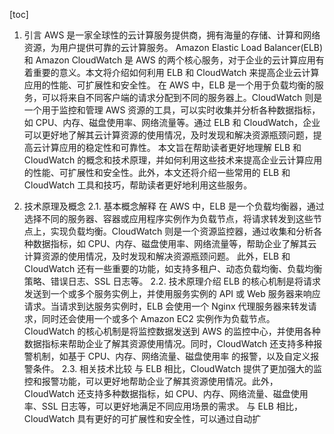 
[toc]                    
                
                
1. 引言
    AWS 是一家全球性的云计算服务提供商，拥有海量的存储、计算和网络资源，为用户提供可靠的云计算服务。 Amazon Elastic Load Balancer(ELB)和 Amazon CloudWatch 是 AWS 的两个核心服务，对于企业的云计算应用有着重要的意义。本文将介绍如何利用 ELB 和 CloudWatch 来提高企业云计算应用的性能、可扩展性和安全性。
    在 AWS 中，ELB 是一个用于负载均衡的服务，可以将来自不同客户端的请求分配到不同的服务器上。CloudWatch 则是一个用于监控和管理 AWS 资源的工具，可以实时收集并分析各种数据指标，如 CPU、内存、磁盘使用率、网络流量等。通过 ELB 和 CloudWatch，企业可以更好地了解其云计算资源的使用情况，及时发现和解决资源瓶颈问题，提高云计算应用的稳定性和可靠性。
    本文旨在帮助读者更好地理解 ELB 和 CloudWatch 的概念和技术原理，并如何利用这些技术来提高企业云计算应用的性能、可扩展性和安全性。此外，本文还将介绍一些常用的 ELB 和 CloudWatch 工具和技巧，帮助读者更好地利用这些服务。

2. 技术原理及概念
    2.1. 基本概念解释
    在 AWS 中，ELB 是一个负载均衡器，通过选择不同的服务器、容器或应用程序实例作为负载节点，将请求转发到这些节点上，实现负载均衡。CloudWatch 则是一个资源监控器，通过收集和分析各种数据指标，如 CPU、内存、磁盘使用率、网络流量等，帮助企业了解其云计算资源的使用情况，及时发现和解决资源瓶颈问题。
    此外，ELB 和 CloudWatch 还有一些重要的功能，如支持多租户、动态负载均衡、负载均衡策略、错误日志、SSL 日志等。
    2.2. 技术原理介绍
    ELB 的核心机制是将请求发送到一个或多个服务实例上，并使用服务实例的 API 或 Web 服务器来响应请求。当请求到达服务实例时，ELB 会使用一个 Nginx 代理服务器来转发请求，同时还会使用一个或多个 Amazon EC2 实例作为负载节点。
    CloudWatch 的核心机制是将监控数据发送到 AWS 的监控中心，并使用各种数据指标来帮助企业了解其资源使用情况。同时，CloudWatch 还支持多种报警机制，如基于 CPU、内存、网络流量、磁盘使用率 的报警，以及自定义报警条件。
    2.3. 相关技术比较
    与 ELB 相比，CloudWatch 提供了更加强大的监控和报警功能，可以更好地帮助企业了解其资源使用情况。此外，CloudWatch 还支持多种数据指标，如 CPU、内存、网络流量、磁盘使用率、SSL 日志等，可以更好地满足不同应用场景的需求。
    与 ELB 相比，CloudWatch 具有更好的可扩展性和安全性，可以通过自动扩

